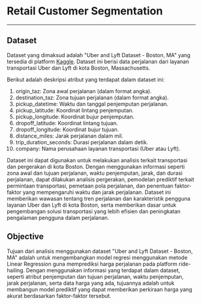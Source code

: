 # Retail Customer Segmentation

---

## Dataset

Dataset yang dimaksud adalah "Uber and Lyft Dataset - Boston, MA" yang tersedia di platform [Kaggle](https://www.kaggle.com/datasets/brllrb/uber-and-lyft-dataset-boston-ma). Dataset ini berisi data perjalanan dari layanan transportasi Uber dan Lyft di kota Boston, Massachusetts.

Berikut adalah deskripsi atribut yang terdapat dalam dataset ini:

1. origin_taz: Zona awal perjalanan (dalam format angka).
2. destination_taz: Zona tujuan perjalanan (dalam format angka).
3. pickup_datetime: Waktu dan tanggal penjemputan perjalanan.
4. pickup_latitude: Koordinat lintang penjemputan.
5. pickup_longitude: Koordinat bujur penjemputan.
6. dropoff_latitude: Koordinat lintang tujuan.
7. dropoff_longitude: Koordinat bujur tujuan.
8. distance_miles: Jarak perjalanan dalam mil.
9. trip_duration_seconds: Durasi perjalanan dalam detik.
10. company: Nama perusahaan layanan transportasi (Uber atau Lyft).

Dataset ini dapat digunakan untuk melakukan analisis terkait transportasi dan pergerakan di kota Boston. Dengan menggunakan informasi seperti zona awal dan tujuan perjalanan, waktu penjemputan, jarak, dan durasi perjalanan, dapat dilakukan analisis pergerakan, pemodelan prediktif terkait permintaan transportasi, pemetaan pola perjalanan, dan penentuan faktor-faktor yang mempengaruhi waktu dan jarak perjalanan.
Dataset ini memberikan wawasan tentang tren perjalanan dan karakteristik pengguna layanan Uber dan Lyft di kota Boston, serta memberikan dasar untuk pengembangan solusi transportasi yang lebih efisien dan peningkatan pengalaman pengguna dalam perjalanan.

## Objective

Tujuan dari analisis menggunakan dataset "Uber and Lyft Dataset - Boston, MA" adalah untuk mengembangkan model regresi menggunakan metode Linear Regression guna memprediksi harga perjalanan pada platform ride-hailing. Dengan menggunakan informasi yang terdapat dalam dataset, seperti atribut penjemputan dan tujuan perjalanan, waktu penjemputan, jarak perjalanan, serta data harga yang ada, tujuannya adalah untuk membangun model prediktif yang dapat memberikan perkiraan harga yang akurat berdasarkan faktor-faktor tersebut.
